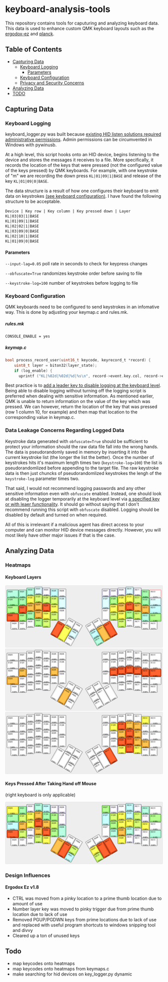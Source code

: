 # keyboard-analysis-tools

This repository contains tools for caputuring and analyzing keyboard data. This data is used to enhance custom QMK keyboard layouts such as the [ergodox-ez][ergodox-ez] and [planck][planck].

[ergodox-ez]: https://github.com/joshuabragge/ergodox
[planck]: https://github.com/joshuabragge/planck/

## Table of Contents

* [Capturing Data](#Capturing-Data)
    - [Keyboard Logging](#keyboard-logger)
        - [Parameters](#parameters)
    - [Keyboard Configuration](#Keyboard-Configuration)
    - [Privacy and Security Concerns](#data-leakage)
* [Analyzing Data](#Analyzing-Data)
* [TODO](#todo)

## Capturing Data
### Keyboard Logging

keyboard_logger.py was built because [existing HID listen solutions required administrative permissions][existing-solutions]. Admin permissions can be circumvented in Windows with pywinusb.

At a high level, this script hooks onto an HID device, begins listening to the device and stores the messages it receives to a file. More specifically, it records the location of the keys that were pressed (not the configured value of the keys pressed) by QMK keyboards. For example, with one keystroke of "m" we are recording the  down press `KL|01|09|1|BASE` and release of the key `KL|01|09|0|BASE`.

The data structure is a result of how one configures their keyboard to emit data on keystrokes [(see keyboard configuration)](#keyboard-configuration). I have found the following structure to be acceptable. 

```
Device | Key row | Key column | Key pressed down | Layer
KL|03|03|1|BASE
KL|01|09|1|BASE
KL|02|02|1|BASE
KL|03|09|0|BASE
KL|02|10|1|BASE
KL|01|09|0|BASE
```

#### Parameters

`--input-lag=0.05` poll rate in seconds to check for keypress changes

`--obfuscate=True` randomizes keystroke order before saving to file

`--keystroke-log=100` number of keystrokes before logging to file

### Keyboard Configuration
QMK keyboards need to be configured to send keystrokes in an infomative way. This is done by adjusting your keymap.c and rules.mk.

##### rules.mk
```
CONSOLE_ENABLE = yes
```
##### keymap.c
```c
bool process_record_user(uint16_t keycode, keyrecord_t *record) {
    uint8_t layer = biton32(layer_state);
    if (log_enable) {
      uprintf ("KL|%02d|%02d|%d|%s\n", record->event.key.col, record->event.key.row, record->event.pressed, "BASE");
```
Best practice is to [add a leader key to disable logging at the keyboard level][log-leader]. Being able to disable logging without turning off the logging script is preferred when dealing with sensitive information. As mentioned earlier, QMK is unable to return information on the value of the key which was pressed. We can however, return the location of the key that was pressed (row 1 column 10, for example) and then map that location to the corresponding value in keymap.c.

[existing-solutions]: https://www.pjrc.com/teensy/hid_listen.html
[log-leader]: https://github.com/joshuabragge/ergodox/blob/325429ef3de1e1997918541ce7b1e3b89b066b6b/keymap.c#L564

### Data Leakage Concerns Regarding Logged Data

Keystroke data generated with `obfuscate=True` should be sufficient to protect your information should the raw data file fall into the wrong hands. The data is pseudorandomly saved in memory by inserting it into the current keystroke list (the longer the list the better). Once the number of keystrokes hits it's maximum length times two (`keystroke-log=100`) the list is pseudorandomlized before appending to the target file. The raw keystroke data is then just chuncks of pseudorandomlized keystrokes the lengh of the `keystroke-log` parameter times two. 

That said, I would not recommend logging passwords and any other sensitive information even with `obfuscate` enabled. Instead, one should look at disabling the logger temporarily at the keyboard level via [a specified key or with leaer functionality][log-leader]. It should go without saying that I don't recommend running this script with `obfuscate` disabled. Logging should be disabled by default and turned on when required.

All of this is irrelevant if a malicious agent has direct access to your computer and can monitor HID device messages directly. However, you will most likely have other major issues if that is the case.

## Analyzing Data

### Heatmaps

####  Keyboard Layers
![Base layer](https://github.com/joshuabragge/keyboard-analysis-tools/blob/master/images/ergodox-base.png)
![Movement layer](https://github.com/joshuabragge/keyboard-analysis-tools/blob/master/images/ergodox-mvmnt.png)
![Number layer](https://github.com/joshuabragge/keyboard-analysis-tools/blob/master/images/ergodox-nmbr.png)

#### Keys Pressed After Taking Hand off Mouse
(right keyboard is only applicable)

![Mouse layer](https://github.com/joshuabragge/keyboard-analysis-tools/blob/master/images/ergodox-mouse.png)

### Design Influences
#### Ergodox Ez v1.8
- CTRL was moved from a pinky location to a prime thumb location due to amount of use
- Number layer key was moved to pinky trigger due from prime thumb location due to lack of use
- Removed PGUP/PGDWN keys from prime locations due to lack of use and replaced with useful program shortcuts to windows snipping tool and divvy 
- Cleared up a ton of unused keys

## Todo
- map keycodes onto heatmaps
- map keycodes onto heatmaps from keymaps.c 
- make searching for hid devices on key_logger.py dynamic
